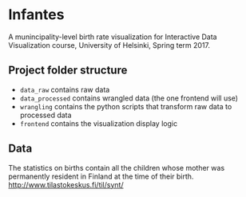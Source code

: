 # Infantes

A munincipality-level birth rate visualization for Interactive Data Visualization course, University of Helsinki, Spring term 2017.


## Project folder structure

* `data_raw` contains raw data
* `data_processed` contains wrangled data (the one frontend will use)
* `wrangling` contains the python scripts that transform raw data to processed data
* `frontend` contains the visualization display logic

## Data
The statistics on births contain all the children whose mother was permanently resident in Finland at the time of their birth.
http://www.tilastokeskus.fi/til/synt/
